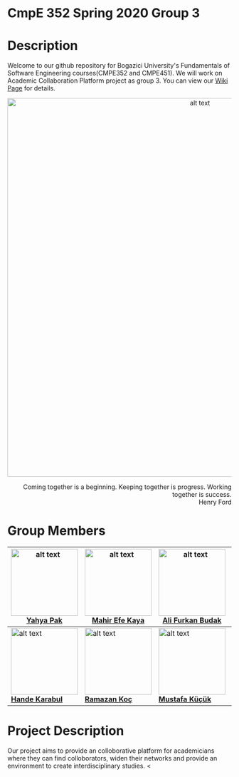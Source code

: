 # CmpE 352 Spring 2020 Group 3

# Description
Welcome to our github repository for Bogazici University's Fundamentals of Software Engineering courses(CMPE352 and CMPE451). We will work on Academic Collaboration Platform project as group 3. You can view our [Wiki Page](https://github.com/bounswe/bounswe2020group3/wiki) for details.

<p align="center">
<img src="https://images.unsplash.com/photo-1519389950473-47ba0277781c?ixlib=rb-1.2.1&ixid=eyJhcHBfaWQiOjEyMDd9&auto=format&fit=crop&w=1050&q=80" alt="alt text" width="850" heigth="150"> </p>

<p align="right">Coming together is a beginning. Keeping together is progress. Working together is success.<br>Henry Ford</br></p>
                                                                      
                                                                      
                                                                      
                                                                      
                                                                     
                                                                                                 
                                                                                                 
                                                                                               




# Group Members

|[<img src="https://avatars3.githubusercontent.com/u/33317652?s=460&v=4" alt="alt text" width="150" heigth="150"> <br/> <b> Yahya Pak </b> <br/>](https://github.com/bounswe/bounswe2020group3/wiki/Yahya-Bedirhan-Pak)|[ <img src="https://avatars0.githubusercontent.com/u/44057069?s=460&v=4" alt="alt text" width="150" heigth="150"> <br/> <b> Mahir Efe Kaya </b> <br/>](https://github.com/bounswe/bounswe2020group3/wiki/Mahir-Efe-KAYA)| [<img src="https://avatars1.githubusercontent.com/u/40214943?s=460&u=30821b3fe908a3cb89b3082708919ddc4b8472a0&v=4" alt="alt text" width="150" heigth="150"> <br/> <b> Ali Furkan Budak </b> <br/>](https://github.com/bounswe/bounswe2020group3/wiki/Ali-Furkan-Budak)| [<img src="https://avatars2.githubusercontent.com/u/30761287?s=460&v=4" alt="alt text" width="150" heigth="150"> <br/> <b> Furkan Cansever </b> <br/>](https://github.com/bounswe/bounswe2020group3/wiki/Furkan-Cansever)| [<img src="https://avatars0.githubusercontent.com/u/36513454?s=460&v=4" alt="alt text" width="150" heigth="150"> <br/> <b> Yusuf Bayam </b> <br/>](https://github.com/bounswe/bounswe2020group3/wiki/Yusuf-Bayam)|
|---|---|---|---|---|
|[<img src="https://avatars1.githubusercontent.com/u/32142999?s=460&v=4" alt="alt text" width="150" heigth="150"> <br/> <b> Hande Karabul </b> <br/>](https://github.com/bounswe/bounswe2020group3/wiki/Hande-Karabul)|[ <img src="https://avatars1.githubusercontent.com/u/40241636?s=460&v=4" alt="alt text" width="150" heigth="150"> <br/> <b> Ramazan Koç </b> <br/>](https://github.com/bounswe/bounswe2020group3/wiki/Ramazan-KOÇ)|[<img src="https://avatars2.githubusercontent.com/u/60943929?s=460&v=4" alt="alt text" width="150" heigth="150"> <br/> <b> Mustafa Küçük </b> <br/>](https://github.com/bounswe/bounswe2020group3/wiki/Mustafa-Kucuk)|[ <img src="https://avatars3.githubusercontent.com/u/44064984?s=460&v=4" alt="alt text" width="150" heigth="150"> <br/> <b> Fatih Akgöz </b> <br/> ](https://github.com/bounswe/bounswe2020group3/wiki/Fatih-Akgoz)|[<img src="https://avatars2.githubusercontent.com/u/60943929?s=460&v=4" alt="alt text" width="150" heigth="150"> <br/> <b> Barış Başmak </b> <br/>](https://github.com/bounswe/bounswe2020group3/wiki/Baris-Basmak)|

# Project Description
Our project aims to provide an colloborative platform for academicians where they can find colloborators, widen their networks and provide an environment to create interdisciplinary studies.
<
